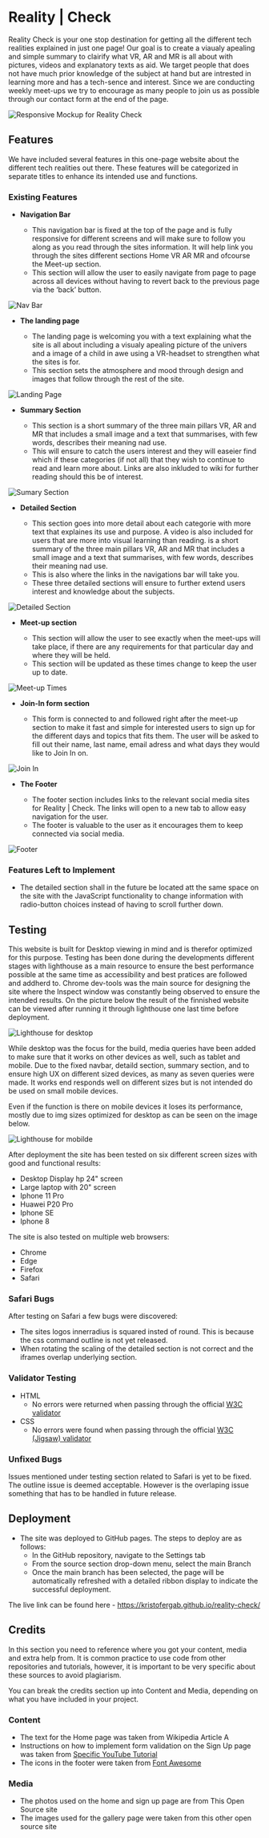 # Reality | Check

Reality Check is your one stop destination for getting all the different tech realities explained in just one page! Our goal is to create a viaualy apealing and simple summary to clairify what VR, AR and MR is all about with pictures, videos and explanatory texts as aid. We target people that does not have much prior knowledge of the subject at hand but are intrested in learning more and has a tech-sence and interest. Since we are conducting weekly meet-ups we try to encourage as many people to join us as possible through our contact form at the end of the page.

![Responsive Mockup for Reality Check](assets/images/readme-img/responsive-design-reality-check.JPG)

## Features 

We have included several features in this one-page website about the different tech realities out there. These features will be categorized in separate titles to enhance its intended use and functions.

### Existing Features

- __Navigation Bar__

  - This navigation bar is fixed at the top of the page and is fully responsive for different screens and will make sure to follow you along as you read through the sites information. It will help link you through the sites different sections Home VR AR MR and ofcourse the Meet-up section.
  - This section will allow the user to easily navigate from page to page across all devices without having to revert back to the previous page via the ‘back’ button. 

![Nav Bar](assets/images/readme-img/navbar-reality-check.JPG)

- __The landing page__

  - The landing page is welcoming you with a text explaining what the site is all about including a visualy apealing picture of the univers and a image of a child in awe using a VR-headset to strengthen what the sites is for.
  - This section sets the atmosphere and mood through design and images that follow through the rest of the site.

![Landing Page](assets/images/readme-img/landing-page-universe-img-reality-check.JPG)

- __Summary Section__

  - This section is a short summary of the three main pillars VR, AR and MR that includes a small image and a text that summarises, with few words, describes their meaning nad use.
  - This will ensure to catch the users interest and they will easeier find which if these categories (if not all) that they wish to continue to read and learn more about. Links are also inkluded to wiki for further reading should this be of interest.

![Sumary Section](assets/images/readme-img/summary-section-reality-check.JPG)

- __Detailed Section__

  - This section goes into more detail about each categorie with more text that explaines its use and purpose. A video is also included for users that are more into visual learning than reading. is a short summary of the three main pillars VR, AR and MR that includes a small image and a text that summarises, with few words, describes their meaning nad use.
  - This is also where the links in the navigations bar will take you.
  - These three detailed sections will ensure to further extend users interest and knowledge about the subjects.
 

![Detailed Section](assets/images/readme-img/detailed-section-vr-reality-check.JPG)

- __Meet-up section__

  - This section will allow the user to see exactly when the meet-ups will take place, if there are any requirements for that particular day and where they will be held. 
  - This section will be updated as these times change to keep the user up to date. 

![Meet-up Times](assets/images/readme-img/meet-up-section-reality-check.JPG)

- __Join-In form section__

  - This form is connected to and followed right after the meet-up section to make it fast and simple for interested users to sign up for the different days and topics that fits them. The user will be asked to fill out their name, last name, email adress and what days they would like to Join In on.

![Join In](assets/images/readme-img/contact-form-reality-check.JPG)

- __The Footer__ 

  - The footer section includes links to the relevant social media sites for Reality | Check. The links will open to a new tab to allow easy navigation for the user. 
  - The footer is valuable to the user as it encourages them to keep connected via social media.

![Footer](assets/images/readme-img/footer-reality-check.JPG)


### Features Left to Implement

- The detailed section shall in the future be located att the same space on the site with the JavaScript functionality to change information with radio-button choices instead of having to scroll further down.

## __Testing__ 

This website is built for Desktop viewing in mind and is therefor optimized for this purpose. Testing has been done during the developments different stages with lighthouse as a main resource to ensure the best performance possible at the same time as accessibility and best pratices are followed and addherd to. Chrome dev-tools was the main source for designing the site where the Inspect window was constantly being observed to ensure the intended results. On the picture below the result of the finnished website can be viewed after running it through lighthouse one last time before deployment.

![Lighthouse for desktop](assets/images/readme-img/lighthouse-results-desktop-reality-check.JPG)

While desktop was the focus for the build, media queries have been added to make sure that it works on other devices as well, such as tablet and mobile. Due to the fixed navbar, detaild section, summary section, and to ensure high UX on different sized devices, as many as seven queries were made. It works end responds well on different sizes but is not intended do be used on small mobile devices.

Even if the function is there on mobile devices it loses its performance, mostly due to img sizes optimized for desktop as can be seen on the image below.

![Lighthouse for mobilde](assets/images/readme-img/lighthouse-results-mobile-reality-check.JPG)

After deployment the site has been tested on six different screen sizes with good and functional results:
- Desktop Display hp 24" screen
- Large laptop with 20" screen
- Iphone 11 Pro
- Huawei P20 Pro
- Iphone SE
- Iphone 8

The site is also tested on multiple web browsers:
- Chrome
- Edge
- Firefox
- Safari

### Safari Bugs

After testing on Safari a few bugs were discovered:
- The sites logos innerradius is squared insted of round. This is because the css command outline is not yet released.
- When rotating the scaling of the detailed section is not correct and the iframes overlap underlying section.

### Validator Testing 

- HTML
  - No errors were returned when passing through the official [W3C validator](https://validator.w3.org/nu/?showsource=yes&doc=https%3A%2F%2Fkristofergab.github.io%2Freality-check%2F)
- CSS
  - No errors were found when passing through the official [W3C (Jigsaw) validator](http://jigsaw.w3.org/css-validator/validator?lang=en&profile=css3svg&uri=https%3A%2F%2Fkristofergab.github.io%2Freality-check%2F&usermedium=all&vextwarning=&warning=1)

### Unfixed Bugs

Issues mentioned under testing section related to Safari is yet to be fixed. The outline issue is deemed acceptable. However is the overlaping issue something that has to be handled in future release.

## Deployment

- The site was deployed to GitHub pages. The steps to deploy are as follows: 
  - In the GitHub repository, navigate to the Settings tab 
  - From the source section drop-down menu, select the main Branch
  - Once the main branch has been selected, the page will be automatically refreshed with a detailed ribbon display to indicate the successful deployment. 

The live link can be found here - https://kristofergab.github.io/reality-check/ 


## Credits 

In this section you need to reference where you got your content, media and extra help from. It is common practice to use code from other repositories and tutorials, however, it is important to be very specific about these sources to avoid plagiarism. 

You can break the credits section up into Content and Media, depending on what you have included in your project. 

### Content 

- The text for the Home page was taken from Wikipedia Article A
- Instructions on how to implement form validation on the Sign Up page was taken from [Specific YouTube Tutorial](https://www.youtube.com/)
- The icons in the footer were taken from [Font Awesome](https://fontawesome.com/)

### Media

- The photos used on the home and sign up page are from This Open Source site
- The images used for the gallery page were taken from this other open source site


